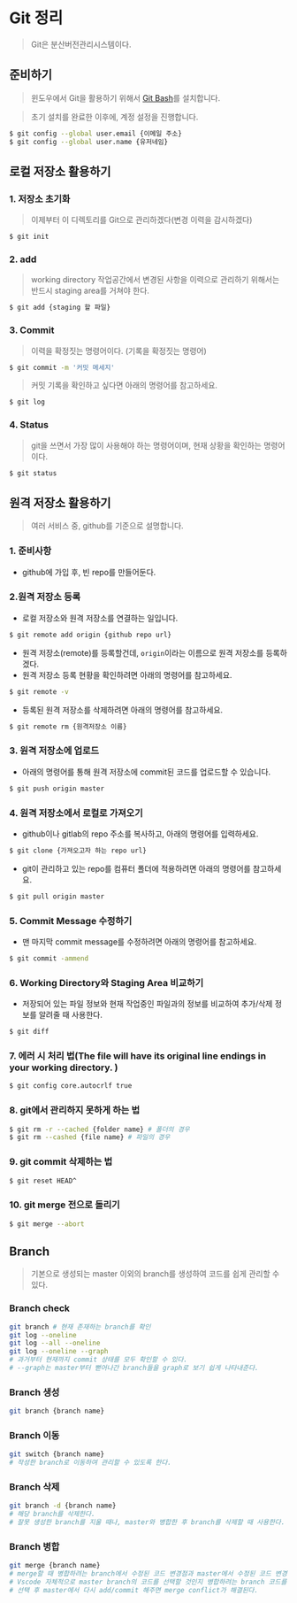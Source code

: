 # Git 정리

> Git은 분산버전관리시스템이다.

## 준비하기

> 윈도우에서 Git을 활용하기 위해서 [Git Bash](https://git-scm.com/)를 설치합니다. 

> 초기 설치를 완료한 이후에, 계정 설정을 진행합니다.

```sh
$ git config --global user.email {이메일 주소}
$ git config --global user.name {유저네임}
```

## 로컬 저장소 활용하기

### 1. 저장소 초기화

> 이제부터 이 디렉토리를 Git으로 관리하겠다(변경 이력을 감시하겠다)

```sh
$ git init
```

### 2. add

> working directory 작업공간에서 변경된 사항을 이력으로 관리하기 위해서는 반드시 staging area를 거쳐야 한다.

```sh
$ git add {staging 할 파일}
```

### 3. Commit

> 이력을 확정짓는 명령어이다. (기록을 확정짓는 명령어)

```sh
$ git commit -m '커밋 메세지'
```

> 커밋 기록을 확인하고 싶다면 아래의 명령어를 참고하세요.

```sh
$ git log
```

### 4. Status

> git을 쓰면서 가장 많이 사용해야 하는 명령어이며, 현재 상황을 확인하는 명령어이다.

```sh
$ git status
```

## 원격 저장소 활용하기

> 여러 서비스 중, github를 기준으로 설명합니다. 

### 1. 준비사항

- github에 가입 후, 빈 repo를 만들어둔다.



### 2.원격 저장소 등록

- 로컬 저장소와 원격 저장소를 연결하는 일입니다.

```sh
$ git remote add origin {github repo url}
```

- 원격 저장소(remote)를 등록할건데, `origin`이라는 이름으로 원격 저장소를 등록하겠다. 
- 원격 저장소 등록 현황을 확인하려면 아래의 명령어를 참고하세요.

```sh
$ git remote -v
```

- 등록된 원격 저장소를 삭제하려면 아래의 명령어를 참고하세요.

```sh
$ git remote rm {원격저장소 이름}
```



### 3. 원격 저장소에 업로드

- 아래의 명령어를 통해 원격 저장소에 commit된 코드를 업로드할 수 있습니다.

```sh
$ git push origin master
```



### 4. 원격 저장소에서 로컬로 가져오기

- github이나 gitlab의 repo 주소를 복사하고, 아래의 명령어를 입력하세요.

```sh
$ git clone {가져오고자 하는 repo url}
```

- git이 관리하고 있는 repo를 컴퓨터 폴더에 적용하려면 아래의 명령어를 참고하세요.

```sh
$ git pull origin master
```



### 5. Commit Message 수정하기

- 맨 마지막 commit message를 수정하려면 아래의 명령어를 참고하세요.

```bash
$ git commit -ammend
```



### 6. Working Directory와 Staging Area 비교하기

- 저장되어 있는 파일 정보와 현재 작업중인 파일과의 정보를 비교하여 추가/삭제 정보를 알려줄 때 사용한다.

```bash
$ git diff
```



### 7. 에러 시 처리 법(**The file will have its original line endings in your working directory.** )

```bash
$ git config core.autocrlf true
```



### 8. git에서 관리하지 못하게 하는 법

```bash
$ git rm -r --cached {folder name} # 폴더의 경우
$ git rm --cashed {file name} # 파일의 경우
```



### 9. git commit 삭제하는 법

```bash
$ git reset HEAD^
```



### 10. git merge 전으로 돌리기

```bash
$ git merge --abort
```



## Branch

> 기본으로 생성되는 master 이외의 branch를 생성하여 코드를 쉽게 관리할 수 있다.



### Branch check

```bash
git branch # 현재 존재하는 branch를 확인
git log --oneline
git log --all --oneline 
git log --oneline --graph
# 과거부터 현재까지 commit 상태를 모두 확인할 수 있다.
# --graph는 master부터 뻗어나간 branch들을 graph로 보기 쉽게 나타내준다.
```



### Branch 생성

```bash
git branch {branch name}
```



### Branch 이동

```bash
git switch {branch name}
# 작성한 branch로 이동하여 관리할 수 있도록 한다.
```



### Branch 삭제

```bash
git branch -d {branch name}
# 해당 branch를 삭제한다.
# 잘못 생성한 branch를 지울 때나, master와 병합한 후 branch를 삭제할 때 사용한다.
```



### Branch 병합

```bash
git merge {branch name}
# merge할 때 병합하려는 branch에서 수정된 코드 변경점과 master에서 수정된 코드 변경점에 동일한 부분이 있으면 Merge Conflict가 생긴다.
# Vscode 자체적으로 master branch의 코드를 선택할 것인지 병합하려는 branch 코드를 선택할 것인지 지원해준다.
# 선택 후 master에서 다시 add/commit 해주면 merge conflict가 해결된다.
```



